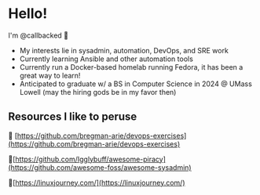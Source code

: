 # Hello!
I'm @callbacked **👋**

*  My interests lie in sysadmin, automation, DevOps, and SRE work
* Currently learning Ansible and other automation tools
* Currently run a Docker-based homelab running Fedora, it has been a great way to learn!
* Anticipated to graduate w/ a BS in Computer Science in 2024 @ UMass Lowell (may the hiring gods be in my favor then)


## Resources I like to peruse
📌 [https://github.com/bregman-arie/devops-exercises](https://github.com/bregman-arie/devops-exercises)

📌[https://github.com/Igglybuff/awesome-piracy](https://github.com/awesome-foss/awesome-sysadmin)

📌[https://linuxjourney.com/](https://linuxjourney.com/)
